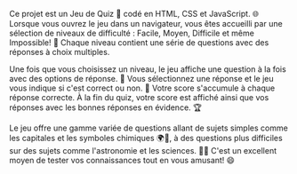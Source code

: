 Ce projet est un Jeu de Quiz 🧠 codé en HTML, CSS et JavaScript. 🌐 Lorsque vous ouvrez le jeu dans un navigateur, vous êtes accueilli par une sélection de niveaux de difficulté : Facile, Moyen, Difficile et même Impossible! 🌟 Chaque niveau contient une série de questions avec des réponses à choix multiples.

Une fois que vous choisissez un niveau, le jeu affiche une question à la fois avec des options de réponse. 🤔 Vous sélectionnez une réponse et le jeu vous indique si c'est correct ou non. 🎯 Votre score s'accumule à chaque réponse correcte. À la fin du quiz, votre score est affiché ainsi que vos réponses avec les bonnes réponses en évidence. 🏆

Le jeu offre une gamme variée de questions allant de sujets simples comme les capitales et les symboles chimiques 🌍🧪, à des questions plus difficiles sur des sujets comme l'astronomie et les sciences. 🌌🔬 C'est un excellent moyen de tester vos connaissances tout en vous amusant! 😄
